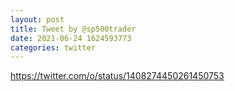```yaml
--- 
layout: post 
title: Tweet by @sp500trader 
date: 2021-06-24 1624593773 
categories: twitter 
--- 
```

https://twitter.com/o/status/1408274450261450753
